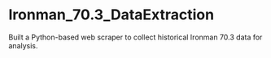 # Ironman_70.3_DataExtraction
Built a Python-based web scraper to collect historical Ironman 70.3 data for analysis.
